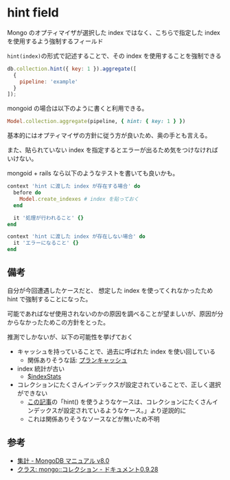 # hint field

Mongo のオプティマイザが選択した index ではなく、こちらで指定した index を使用するよう強制するフィールド

 `hint(index)`の形式で記述することで、その index を使用することを強制できる

```javascript
db.collection.hint({ key: 1 }).aggregate([
  {
    pipeline: 'example'
  }
]);
```

mongoid の場合は以下のように書くと利用できる。

```ruby
Model.collection.aggregate(pipeline, { hint: { key: 1 } })
```

基本的にはオプティマイザの方針に従う方が良いため、奥の手とも言える。

また、貼られていない index を指定するとエラーが出るため気をつけなければいけない。

mongoid + rails なら以下のようなテストを書いても良いかも。

```ruby
context 'hint に渡した index が存在する場合' do
  before do
    Model.create_indexes # index を貼っておく
  end

  it '処理が行われること' {}
end

context 'hint に渡した index が存在しない場合' do
  it 'エラーになること' {}
end
```

## 備考

自分が今回遭遇したケースだと、 想定した index を使ってくれなかったため hint で強制することになった。

可能であればなぜ使用されないのかの原因を調べることが望ましいが、原因が分からなかったためこの方針をとった。

推測でしかないが、以下の可能性を挙げておく

- キャッシュを持っていることで、過去に呼ばれた index を使い回している
  - 関係ありそうな話: [プランキャッシュ](https://www.mongodb.com/ja-jp/docs/manual/core/query-plans/)
- index 統計が古い
  - [$indexStats](https://www.mongodb.com/ja-jp/docs/manual/reference/operator/aggregation/indexStats/)
- コレクションにたくさんインデックスが設定されていることで、正しく選択ができない
  - [この記事](https://zenn.dev/akiko_pusu/articles/20211028-mongodb-m201-chap3#forcing-indexes-with-hint-(%E5%8B%95%E7%94%BB))の「hint() を使うようなケースは、コレクションにたくさんインデックスが設定されているようなケース。」より逆説的に
  - これは関係ありそうなソースなどが無いため不明

## 参考

- [集計 - MongoDB マニュアル v8.0](https://www.mongodb.com/ja-jp/docs/manual/reference/command/aggregate/#hint-an-index)
- [クラス: mongo::コレクション - ドキュメント0.9.28](https://www.mongodb.com/ja-jp/docs/ruby-driver/current/api/Mongo/Collection.html#aggregate-instance_method)
